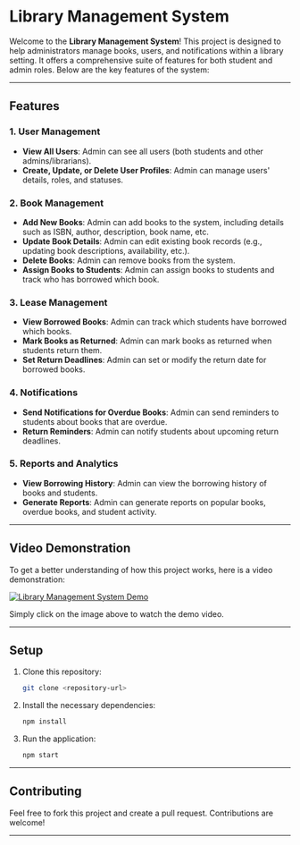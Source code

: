 
# Library Management System

Welcome to the **Library Management System**! This project is designed to help administrators manage books, users, and notifications within a library setting. It offers a comprehensive suite of features for both student and admin roles. Below are the key features of the system:

---

## Features

### 1. **User Management**
   - **View All Users**: Admin can see all users (both students and other admins/librarians).
   - **Create, Update, or Delete User Profiles**: Admin can manage users' details, roles, and statuses.

### 2. **Book Management**
   - **Add New Books**: Admin can add books to the system, including details such as ISBN, author, description, book name, etc.
   - **Update Book Details**: Admin can edit existing book records (e.g., updating book descriptions, availability, etc.).
   - **Delete Books**: Admin can remove books from the system.
   - **Assign Books to Students**: Admin can assign books to students and track who has borrowed which book.

### 3. **Lease Management**
   - **View Borrowed Books**: Admin can track which students have borrowed which books.
   - **Mark Books as Returned**: Admin can mark books as returned when students return them.
   - **Set Return Deadlines**: Admin can set or modify the return date for borrowed books.

### 4. **Notifications**
   - **Send Notifications for Overdue Books**: Admin can send reminders to students about books that are overdue.
   - **Return Reminders**: Admin can notify students about upcoming return deadlines.

### 5. **Reports and Analytics**
   - **View Borrowing History**: Admin can view the borrowing history of books and students.
   - **Generate Reports**: Admin can generate reports on popular books, overdue books, and student activity.

---

## Video Demonstration

To get a better understanding of how this project works, here is a video demonstration:

[![Library Management System Demo](https://img.youtube.com/vi/iczBqzKh5Yc/0.jpg)](https://youtu.be/iczBqzKh5Yc)

Simply click on the image above to watch the demo video.

---

## Setup

1. Clone this repository:
    ```bash
    git clone <repository-url>
    ```
2. Install the necessary dependencies:
    ```bash
    npm install
    ```
3. Run the application:
    ```bash
    npm start
    ```

---

## Contributing

Feel free to fork this project and create a pull request. Contributions are welcome!

---

